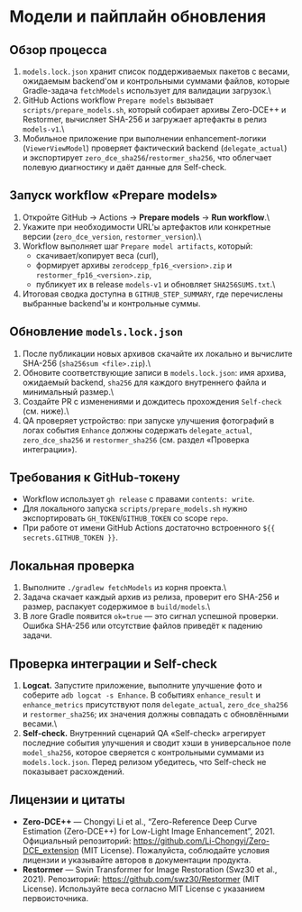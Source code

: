 # Модели и пайплайн обновления

## Обзор процесса
1. `models.lock.json` хранит список поддерживаемых пакетов с весами, ожидаемым backend'ом и контрольными суммами файлов, которые Gradle-задача `fetchModels` использует для валидации загрузок.\
2. GitHub Actions workflow `Prepare models` вызывает `scripts/prepare_models.sh`, который собирает архивы Zero-DCE++ и Restormer, вычисляет SHA-256 и загружает артефакты в релиз `models-v1`.\
3. Мобильное приложение при выполнении enhancement-логики (`ViewerViewModel`) проверяет фактический backend (`delegate_actual`) и экспортирует `zero_dce_sha256`/`restormer_sha256`, что облегчает полевую диагностику и даёт данные для Self-check.

## Запуск workflow «Prepare models»
1. Откройте GitHub → Actions → **Prepare models** → **Run workflow**.\
2. Укажите при необходимости URL'ы артефактов или конкретные версии (`zero_dce_version`, `restormer_version`).\
3. Workflow выполняет шаг `Prepare model artifacts`, который: 
   - скачивает/копирует веса (curl), 
   - формирует архивы `zerodcepp_fp16_<version>.zip` и `restormer_fp16_<version>.zip`, 
   - публикует их в release `models-v1` и обновляет `SHA256SUMS.txt`.\
4. Итоговая сводка доступна в `GITHUB_STEP_SUMMARY`, где перечислены выбранные backend'ы и контрольные суммы.

## Обновление `models.lock.json`
1. После публикации новых архивов скачайте их локально и вычислите SHA-256 (`sha256sum <file>.zip`).\
2. Обновите соответствующие записи в `models.lock.json`: имя архива, ожидаемый backend, `sha256` для каждого внутреннего файла и минимальный размер.\
3. Создайте PR c изменениями и дождитесь прохождения `Self-check` (см. ниже).\
4. QA проверяет устройство: при запуске улучшения фотографий в логах события `Enhance` должны содержать `delegate_actual`, `zero_dce_sha256` и `restormer_sha256` (см. раздел «Проверка интеграции»).

## Требования к GitHub-токену
- Workflow использует `gh release` с правами `contents: write`. 
- Для локального запуска `scripts/prepare_models.sh` нужно экспортировать `GH_TOKEN`/`GITHUB_TOKEN` со scope `repo`. 
- При работе от имени GitHub Actions достаточно встроенного `${{ secrets.GITHUB_TOKEN }}`.

## Локальная проверка
1. Выполните `./gradlew fetchModels` из корня проекта.\
2. Задача скачает каждый архив из релиза, проверит его SHA-256 и размер, распакует содержимое в `build/models`.\
3. В логе Gradle появится `ok=true` — это сигнал успешной проверки. Ошибка SHA-256 или отсутствие файлов приведёт к падению задачи.

## Проверка интеграции и Self-check
1. **Logcat.** Запустите приложение, выполните улучшение фото и соберите `adb logcat -s Enhance`. В событиях `enhance_result` и `enhance_metrics` присутствуют поля `delegate_actual`, `zero_dce_sha256` и `restormer_sha256`; их значения должны совпадать с обновлёнными весами.\
2. **Self-check.** Внутренний сценарий QA «Self-check» агрегирует последние события улучшения и сводит хэши в универсальное поле `model_sha256`, которое сверяется с контрольными суммами из `models.lock.json`. Перед релизом убедитесь, что Self-check не показывает расхождений.

## Лицензии и цитаты
- **Zero-DCE++** — Chongyi Li et al., “Zero-Reference Deep Curve Estimation (Zero-DCE++) for Low-Light Image Enhancement”, 2021. Официальный репозиторий: <https://github.com/Li-Chongyi/Zero-DCE_extension> (MIT License). Пожалуйста, соблюдайте условия лицензии и указывайте авторов в документации продукта.
- **Restormer** — Swin Transformer for Image Restoration (Swz30 et al., 2021). Репозиторий: <https://github.com/swz30/Restormer> (MIT License). Используйте веса согласно MIT License с указанием первоисточника.
